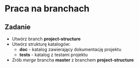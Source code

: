 # Praca na branchach

## Zadanie

* Utwórz branch **project-structure**
* Utwórz strukturę katalogów: 
    * **doc** - katalog zawierający dokumentację projektu
    * **tests** - katalog z testami projektu
* Zrób *merge* brancha **master** z branchem **project-structure** 
